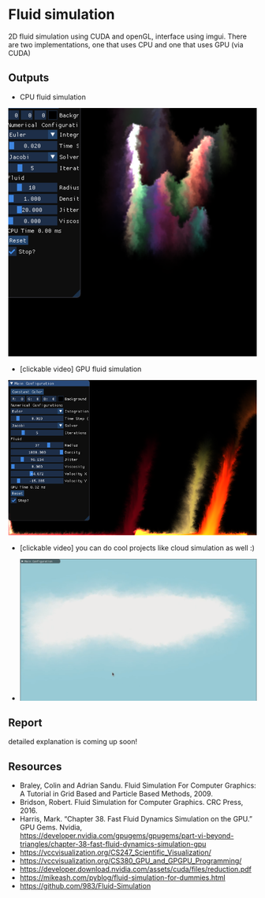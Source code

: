 # Fluid simulation

2D fluid simulation using CUDA and openGL, interface using imgui. 
There are two implementations, one that uses CPU and one that uses GPU (via CUDA)

## Outputs
* CPU fluid simulation

![CPU simulation](output/fluidSimulation.png)
* [clickable video] GPU fluid simulation

[![GPU simulation](output/fluid%20simulation%20cuda.png)](output/fluid%20simulation.mp4)
* [clickable video] you can do cool projects like cloud simulation as well :)

* [![cloud](output/cloud.png)](output/cloud.mp4)

## Report
detailed explanation is coming up soon!

## Resources
* Braley, Colin and Adrian Sandu. Fluid Simulation For Computer Graphics: A Tutorial in Grid Based and Particle Based Methods, 2009.
* Bridson, Robert. Fluid Simulation for Computer Graphics. CRC Press, 2016.
* Harris, Mark. “Chapter 38. Fast Fluid Dynamics Simulation on the GPU.” GPU Gems. Nvidia, https://developer.nvidia.com/gpugems/gpugems/part-vi-beyond-triangles/chapter-38-fast-fluid-dynamics-simulation-gpu 
* https://vccvisualization.org/CS247_Scientific_Visualization/
* https://vccvisualization.org/CS380_GPU_and_GPGPU_Programming/
* https://developer.download.nvidia.com/assets/cuda/files/reduction.pdf
* https://mikeash.com/pyblog/fluid-simulation-for-dummies.html
* https://github.com/983/Fluid-Simulation